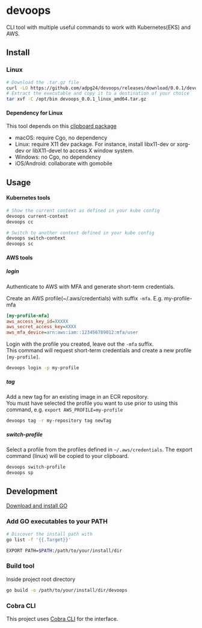 # devoops
CLI tool with multiple useful commands to work with Kubernetes(EKS) and AWS.

## Install

### Linux
```bash
# Download the .tar.gz file
curl -LO https://github.com/adpg24/devoops/releases/download/0.0.1/devoops_0.0.1_linux_amd64.tar.gz
# Extract the executable and copy it to a destination of your choice
tar xvf -C /opt/bin devoops_0.0.1_linux_amd64.tar.gz
```

#### Dependency for Linux
This tool depends on this [clipboard package](https://pkg.go.dev/golang.design/x/clipboard)

- macOS: require Cgo, no dependency
- Linux: require X11 dev package. For instance, install libx11-dev or xorg-dev or libX11-devel to access X window system.
- Windows: no Cgo, no dependency
- iOS/Android: collaborate with gomobile

## Usage

#### Kubernetes tools

```bash
# Show the current context as defined in your kube config
devoops current-context
devoops cc

# Switch to another context defined in your kube config
devoops switch-context
devoops sc
```

#### AWS tools

##### login
Authenticate to AWS with MFA and generate short-term credentials.

Create an AWS profile(~/.aws/credentials) with suffix `-mfa`. E.g. my-profile-mfa
```ini
[my-profile-mfa]
aws_access_key_id=XXXXX
aws_secret_access_key=XXXX
aws_mfa_device=arn:aws:iam::123456789012:mfa/user
```
Login with the profile you created, leave out the `-mfa` suffix.\
This command will request short-term credentials and create a new profile `[my-profile]`.
```bash
devoops login -p my-profile
```

##### tag

Add a new tag for an existing image in an ECR repository.\
You must have selected the profile you want to use prior to using this command, e.g. `export AWS_PROFILE=my-profile`

```bash
devoops tag -r my-repository tag newTag
```

##### switch-profile

Select a profile from the profiles defined in `~/.aws/credentials`. The export command (linux) will be copied to your clipboard.
```bash
devoops switch-profile
devoops sp
```

## Development

[Download and install GO](https://go.dev/doc/install)

### Add GO executables to your PATH

```bash
# Discover the install path with
go list -f '{{.Target}}'

EXPORT PATH=$PATH:/path/to/your/install/dir
```

### Build tool
Inside project root directory
````bash
go build -o /path/to/your/install/dir/devoops
````

### Cobra CLI
This project uses [Cobra CLI](https://github.com/spf13/cobra) for the interface.
